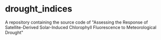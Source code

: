 # drought_indices
A repository containing the source code of "Assessing the Response of Satellite-Derived Solar-Induced Chlorophyll Fluorescence to Meteorological Drought"
